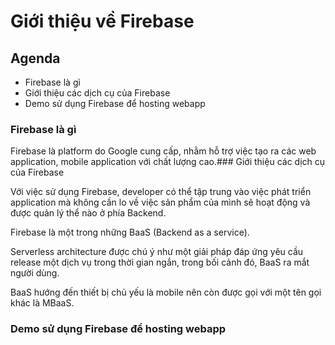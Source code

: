 # Giới thiệu về Firebase

## Agenda

- Firebase là gì
- Giới thiệu các dịch cụ của Firebase
- Demo sử dụng Firebase để hosting webapp

### Firebase là gì

Firebase là platform do Google cung cấp, nhằm hỗ trợ việc tạo ra các web application, mobile application với chất lượng cao.### Giới thiệu các dịch cụ của Firebase

Với việc sử dụng Firebase, developer có thể tập trung vào việc phát triển application mà không cần lo về việc sản phẩm của mình sẽ hoạt động và được quản lý thể nào ở phía Backend.

Firebase là một trong những BaaS (Backend as a service).

Serverless architecture được chú ý như một giải pháp đáp ứng yêu cầu release một dịch vụ trong thời gian ngắn, trong bối cảnh đó, BaaS ra mắt người dùng.

BaaS hướng đến thiết bị chủ yếu là mobile nên còn được gọi với một tên gọi khác là MBaaS.

### Demo sử dụng Firebase để hosting webapp